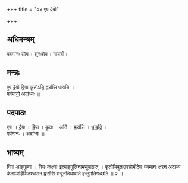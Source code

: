 +++
title = "०२ एष देवो"

+++
## अधिमन्त्रम्
पवमानः सोमः। शुनःशेपः। गायत्री।

## मन्त्रः
ए॒ष दे॒वो वि॒पा कृ॒तोऽति॒ ह्वरां॑सि धावति ।  
पव॑मानो॒ अदा॑भ्यः ॥

## पदपाठः
ए॒षः । दे॒वः । वि॒पा । कृ॒तः । अति॑ । ह्वरां॑सि । धा॒व॒ति॒ ।  
पव॑मानः । अदा॑भ्यः ॥

## भाष्यम्
विपा अङ्गुल्या । विपः कक्ष्याः इत्यङ्गुलिनामसुपाठात् । कृतोभिषुतःएषसोमोदेवः पवमानः क्षरन् अदाभ्यः केनाप्यहिंसितश्चसन् ह्वरांसि शत्रूनतिधावति हन्तुमतिगच्छति ॥ २ ॥